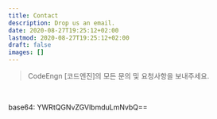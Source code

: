 ```yaml
---
title: Contact
description: Drop us an email.
date: 2020-08-27T19:25:12+02:00
lastmod: 2020-08-27T19:25:12+02:00
draft: false
images: []
---
```


> CodeEngn [코드엔진]의 모든 문의 및 요청사항을 보내주세요. 

<br />

base64: YWRtQGNvZGVlbmduLmNvbQ==
